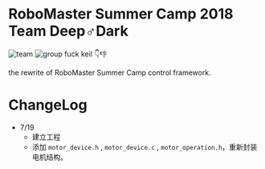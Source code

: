 # RoboMaster Summer Camp 2018 Team **Deep♂Dark**
![team](https://img.shields.io/badge/Team-Deep%E2%99%82Dark-yellow.svg)     ![group](https://img.shields.io/badge/Group-14-blue.svg)
fuck keil :point_down::thumbsdown:  

the rewrite of RoboMaster Summer Camp control framework.

# ChangeLog
 - 7/19
    * 建立工程
    * 添加 `motor_device.h` ,  `motor_device.c` , `motor_operation.h`，重新封装电机结构。
